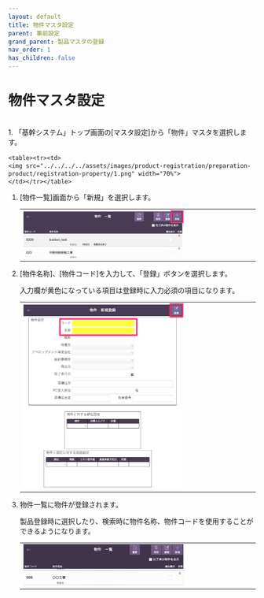 ```yaml
---
layout: default
title: 物件マスタ設定
parent: 事前設定
grand_parent: 製品マスタの登録
nav_order: 1
has_children: false
---
```


# 物件マスタ設定

<br>
1. 「基幹システム」トップ画面の[マスタ設定]から「物件」マスタを選択します。

    <table><tr><td>
    <img src="../../../../assets/images/product-registration/preparation-product/registration-property/1.png" width="70%">
    </td></tr></table>

1. [物件一覧]画面から「新規」を選択します。

    <table><tr><td>
    <img src="../../../../assets/images/product-registration/preparation-product/registration-property/2.png" width="70%">
    </td></tr></table>

1. [物件名称]、[物件コード]を入力して、「登録」ボタンを選択します。

    入力欄が黄色になっている項目は登録時に入力必須の項目になります。

    <table><tr><td>
    <img src="../../../../assets/images/product-registration/preparation-product/registration-property/3.png" width="70%">
    </td></tr></table>

1. 物件一覧に物件が登録されます。

    製品登録時に選択したり、検索時に物件名称、物件コードを使用することができるようになります。

    <table><tr><td>
    <img src="../../../../assets/images/product-registration/preparation-product/registration-property/4.png" width="70%">
    </td></tr></table>
